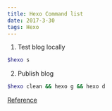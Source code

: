 ```yaml
---
title: Hexo Command list
date: 2017-3-30
tags: Hexo
---
```


1. Test blog locally
```bash
$hexo s
```
2. Publish blog
```bash
$hexo clean && hexo g && hexo d
```

[Reference](http://www.jianshu.com/p/4eaddcbe4d12)
